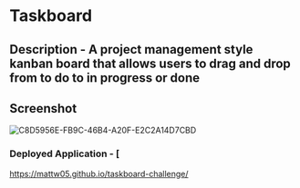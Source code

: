 # Taskboard 

## Description - A project management style kanban board that allows users to drag and drop from to do to in progress or done

## Screenshot
![C8D5956E-FB9C-46B4-A20F-E2C2A14D7CBD](https://github.com/Mattw05/taskboard-challenge/assets/169001982/00236c23-9876-4163-bb04-ff1bdd64b955)

### Deployed Application - [
https://mattw05.github.io/taskboard-challenge/
